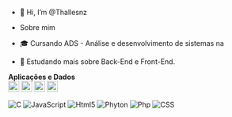 - 👋 Hi, I’m @Thallesnz

- Sobre mim
- 🎓 Cursando ADS - Análise e desenvolvimento de sistemas na  
- 🔭 Estudando mais sobre Back-End e Front-End.

**Aplicações e Dados**<br>
<img src="https://img.shields.io/badge/-JAVA-333333?style=flat-square&logo=java&logoColor=white" height="22"/>
<img src="https://img.shields.io/badge/-C-333333?style=flat-square&logo=C%2B%2B&logoColor=white" height="22"/>
<img src="https://img.shields.io/badge/-HTML5-333333?style=flat-square&logo=HTML5&logoColor=white" height="22"/>
<img src="https://img.shields.io/badge/-HTML5-333333?style=flat-square&logo=HTML5&logoColor=white" height="22"/>

![C](https://img.shields.io/badge/-C-333333?style=flat&logo=C%2B%2B&logoColor=00599C)
![JavaScript](https://img.shields.io/badge/-JavaScript-333333?style=flat&logo=javascript)
![Html5](https://img.shields.io/badge/-HTML5-333333?style=flat&logo=HTML5)
![Phyton](https://img.shields.io/badge/-Python-333333?style=flat&logo=python)
![Php](https://img.shields.io/badge/-PHP-333333?style=flat&logo=php)
![CSS](https://img.shields.io/badge/-CSS-333333?style=flat&logo=CSS3&logoColor=1572B6)

